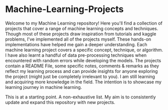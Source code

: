 # Machine-Learning-Projects
Welcome to my Machine Learning repository! Here you'll find a collection of projects that cover a range of machine learning concepts and techniques. Though most of these projects draw inspiration from tutorials and kaggle problems, I've implemented all of the projects myself. These hands-on implementations have helped me gain a deeper understanding. Each  machine learning project covers a specific concept, technique, or algorithm. I have also learnt a handful of data pre-processing techniques when encountered with random errors while developing the models. The projects contain a README File, some specific notes, comments & remarks as they reflect my learning process and can provide insights for anyone exploring the project (might just be completely irrelevant to you). I am still learning and acquiring more knowledge in the field. The intention is to showcase my learning journey in machine learning.

This is at a starting point. A non-exhaustive list. My aim is to consistently update and expand this repository with new projects.
